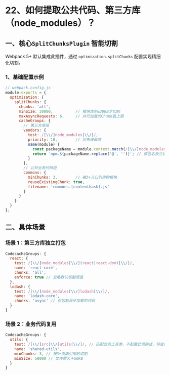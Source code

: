 # 22、如何提取公共代码、第三方库（node_modules）？

## 一、核心`SplitChunksPlugin` 智能切割

Webpack 5+ 默认集成此插件，通过 `optimization.splitChunks` 配置实现精细化切割。

### ‌1、基础配置示例 ‌

```js
// webpack.config.js
module.exports = {
  optimization: {
    splitChunks: {
      chunks: 'all',
      minSize: 30000,          // 模块体积≥30KB才切割
      maxAsyncRequests: 6,     // 并行加载的Chunk数上限
      cacheGroups: {
        // 第三方库组
        vendors: {
          test: /[\\/]node_modules[\\/]/,
          priority: 10,        // 优先级最高
          name(module) {
            const packageName = module.context.match(/[\\/]node_modules[\\/](.*?)([\\/]|$)/);
            return `npm.${packageName.replace('@', '')}`; // 按包名独立切割（如 npm.lodash）
          }
        },
        // 公共业务代码组
        commons: {
          minChunks: 3,        // 被3+入口引用的模块
          reuseExistingChunk: true,
          filename: 'commons.[contenthash].js'
        }
      }
    }
  }
};
```



## 二、具体场景

### ‌**场景 1：第三方库独立打包**‌

```js
CodecacheGroups: {
  react: {
    test: /[\\/]node_modules[\\/](react|react-dom)[\\/]/,
    name: 'react-core',
    chunks: 'all',
    enforce: true // 忽略默认切割阈值
  },
  lodash: {
    test: /[\\/]node_modules[\\/]lodash[\\/]/,
    name: 'lodash-core',
    chunks: 'async' // 仅切割异步加载的代码
  }
}
```

### ‌**场景 2：业务代码复用**‌

```js
CodecacheGroups: {
  utils: {
    test: /[\\/]src[\\/]utils[\\/]/, // 匹配业务工具类，不配置此项的话，将会默认去其他匹配过滤掉的资源
    name: 'shared-utils',
    minChunks: 3, // 被3+页面引用时切割
    minSize: 50000 // 文件需大于50KB
  }
}
```

